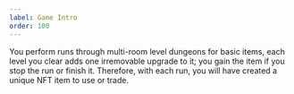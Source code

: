 ```yaml
---
label: Game Intro
order: 100
---
```


You perform runs through multi-room level dungeons for basic items, each level you clear adds one irremovable upgrade to it; you gain the item if you stop the run or finish it. Therefore, with each run, you will have created a unique NFT item to use or trade.
